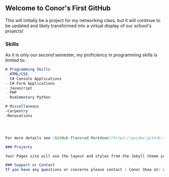 ## Welcome to Conor's First GitHub

This will initially be a project for my networking class, but it will continue to be updated and likely transformed into a virtual display of our school's projects!

### Skills

As it is only our second semester, my proficiency in programming skills is limited to:

```markdown
# Programming Skills
- HTML/CSS
- C# Console Applications
- C# Form Applications
- Javascript
- PHP
- Rudimentary Python

# Miscellaneous
-Carpentry
-Renovations




For more details see [GitHub Flavored Markdown](https://guides.github.com/features/mastering-markdown/).

### Projects

Your Pages site will use the layout and styles from the Jekyll theme you have selected in your [repository settings](https://github.com/conshea/flashy-template/settings). The name of this theme is saved in the Jekyll `_config.yml` configuration file.

### Support or Contact
If you have any questions or concerns please contact : Conor Shea at: conshea22@gmail.com
